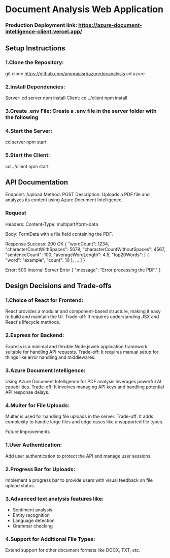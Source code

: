# Document Analysis Web Application
### Production Deployment link:  https://azure-document-intelligence-client.vercel.app/
## Setup Instructions

### 1.Clone the Repository:
  git clone https://github.com/amprajasri/azuredocanalysis
  cd azure
### 2.Install Dependencies: 
  Server:
   cd server
   npm install
  Client:
   cd ../client
   npm install
### 3.Create .env File: Create a .env file in the server folder with the following
### 4.Start the Server:
  cd server
  npm start
### 5.Start the Client:
   cd ../client
   npm start
## API Documentation
Endpoint: /upload Method: POST Description: Uploads a PDF file and analyzes its content using Azure Document Intelligence.

### Request
Headers: Content-Type: multipart/form-data

Body: FormData with a file field containing the PDF.

Response
Success: 200 OK
{
  "wordCount": 1234,
  "characterCountWithSpaces": 5678,
  "characterCountWithoutSpaces": 4567,
  "sentenceCount": 100,
  "averageWordLength": 4.5,
  "top20Words": [
    { "word": "example", "count": 10 },
    ...
  ]
}


Error: 500 Internal Server Error
{
  "message": "Error processing the PDF."
}


## Design Decisions and Trade-offs
### 1.Choice of React for Frontend: 
React provides a modular and component-based structure, making it easy to build and maintain the UI. Trade-off: It requires understanding JSX and React's lifecycle methods.

### 2.Express for Backend: 
Express is a minimal and flexible Node.jsweb application framework, suitable for handling API requests. Trade-off: It requires manual setup for things like error handling and middlewares.

### 3.Azure Document Intelligence:
Using Azure Document Intelligence for PDF analysis leverages powerful AI capabilities. Trade-off: It involves managing API keys and handling potential API response delays.

### 4.Multer for File Uploads: 
Multer is used for handling file uploads in the server. Trade-off: It adds complexity to handle large files and edge cases like unsupported file types.


Future Improvements
### 1.User Authentication:
Add user authentication to protect the API and manage user sessions.

### 2.Progress Bar for Uploads:
Implement a progress bar to provide users with visual feedback on file upload status.

### 3.Advanced text analysis features like:
- Sentiment analysis
- Entity recognition
- Language detection
- Grammar checking

### 4.Support for Additional File Types:
Extend support for other document formats like DOCX, TXT, etc.
